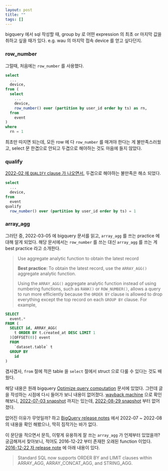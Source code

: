 ```yaml
---
layout: post
title: ""
tags: []
---
```


bigquery 에서 sql 작성할 때, group by 로 어떤 expression 의 최초 or 마지막 값을 취하고 싶을 때가 있다. e.g. wau 의 마지막 접속 device 를 얻고 싶다던지.

### row_number

그럴때, 처음에는 `row_number` 를 사용했다.

```sql
select
  ...
  device,
from (
  select
    ...
    device,
    row_number() over (partition by user_id order by ts) as rn,
  from
    event
)
where
  rn = 1
```

최초만 따지면 되는데, 모든 row 에 다 `row_number` 를 매겨야 한다는 게 불만족스러웠고, select 문 한겹으로 안되고 두겹으로 해야하는 것도 마음에 들지 않았다.

### qualify

[2022-02 에 `QUALIFY` clause 가 나오면서](https://cloud.google.com/bigquery/docs/release-notes#February_14_2022), 두겹으로 해야하는 불만족은 해소 되었다.

```sql
select
  ...
  device,
from
  event
qualify
  row_number() over (partition by user_id order by ts) = 1
```

### array_agg

그러던 중, 2022-03-05 에 bigquery 문서를 읽고, `array_agg` 를 쓰는 practice 에 대해 알게 되었다. 해당 문서에서는 `row_number` 를 쓰는 대신 `array_agg` 를 쓰는 게 best practice 라고 소개한다.

> Use aggregate analytic function to obtain the latest record
> 
> **Best practice**: To obtain the latest record, use the `ARRAY_AGG()` aggregate analytic function.
> 
> Using the `ARRAY_AGG()` aggregate analytic function instead of using numbering functions, such as `RANK()` or `ROW_NUMBER()`, allows a query to run more efficiently because the `ORDER BY` clause is allowed to drop everything except the top record on each `GROUP BY` clause. For example,
```sql
SELECT
  event.*
FROM (
  SELECT id, ARRAY_AGG(
    t ORDER BY t.created_at DESC LIMIT 1
  )[OFFSET(0)] event
  FROM
    `dataset.table` t
  GROUP BY
    id
)
```

겸사겸사, `from` 절에 적은 table 을 `select` 절에서 struct 으로 다룰 수 있다는 것도 배웠다.

해당 내용은 원래 bigquery [Optimize query computation](https://cloud.google.com/bigquery/docs/best-practices-performance-compute) 문서에 있었다. 그런데 글을 작성하는 시점에 다시 들어가 보니 내용이 없어졌다. [wayback machine](https://web.archive.org/web/20220501000000*/https://cloud.google.com/bigquery/docs/best-practices-performance-compute) 으로 확인 해보니, [2022-07-03 snapshot](https://web.archive.org/web/20220703045100/https://cloud.google.com/bigquery/docs/best-practices-performance-compute#use_aggregate_analytic_function_to_obtain_the_latest_record) 까지는 있는데, [2022-08-29 snapshot](https://web.archive.org/web/20220829114913/https://cloud.google.com/bigquery/docs/best-practices-performance-compute) 부터 없어졌다.   

없어진 이유가 무엇일까? 하고 [BigQuery release notes](https://cloud.google.com/bigquery/docs/release-notes) 에서 2022-07 ~ 2022-08 의 내용을 확인 해봤으나, 딱히 짐작가는 바가 없다.

이 문단을 적으면서 문득, 이렇게 유용하게 잘 쓰는 `array_agg` 가 언제부터 있었을까? 궁금해져서 찾아보니, 적어도 2016-12-22 부터 존재한 오래된 function 이었다. [2016-12-22 자 release note](https://cloud.google.com/bigquery/docs/release-notes#December_22_2016) 에 아래 내용이 있다.

> Standard SQL now supports ORDER BY and LIMIT clauses within ARRAY_AGG, ARRAY_CONCAT_AGG, and STRING_AGG.
